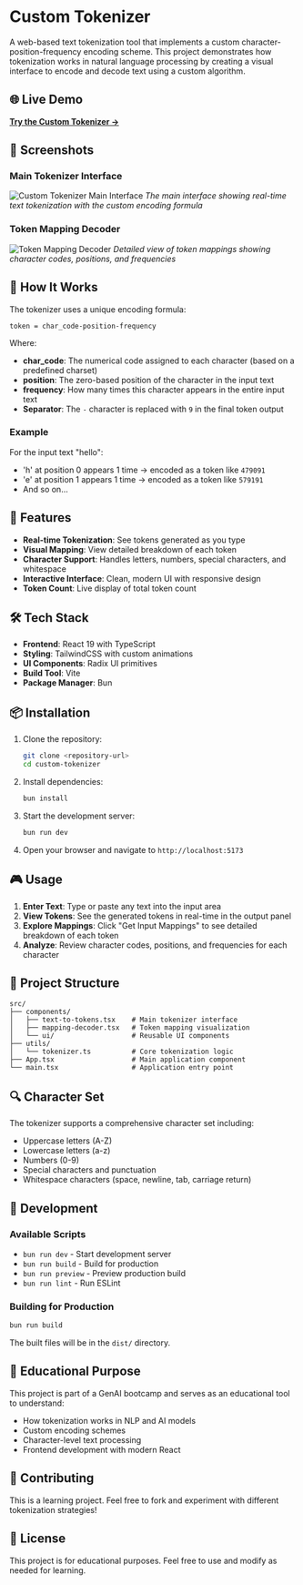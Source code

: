 # Custom Tokenizer

A web-based text tokenization tool that implements a custom character-position-frequency encoding scheme. This project demonstrates how tokenization works in natural language processing by creating a visual interface to encode and decode text using a custom algorithm.

## 🌐 Live Demo

**[Try the Custom Tokenizer →](https://tokenizer-zeta.vercel.app/)**

## 📸 Screenshots

### Main Tokenizer Interface
![Custom Tokenizer Main Interface](https://github.com/user-attachments/assets/fa37d0d5-b540-4a17-940a-ac240fa6bedf)
*The main interface showing real-time text tokenization with the custom encoding formula*

### Token Mapping Decoder
![Token Mapping Decoder](https://github.com/user-attachments/assets/fea40b6c-d3a6-4952-b869-5a6cecd4a656)
*Detailed view of token mappings showing character codes, positions, and frequencies*

## 🔧 How It Works

The tokenizer uses a unique encoding formula:
```
token = char_code-position-frequency
```

Where:
- **char_code**: The numerical code assigned to each character (based on a predefined charset)
- **position**: The zero-based position of the character in the input text
- **frequency**: How many times this character appears in the entire input text
- **Separator**: The `-` character is replaced with `9` in the final token output

### Example
For the input text "hello":
- 'h' at position 0 appears 1 time → encoded as a token like `479091`
- 'e' at position 1 appears 1 time → encoded as a token like `579191`
- And so on...

## 🚀 Features

- **Real-time Tokenization**: See tokens generated as you type
- **Visual Mapping**: View detailed breakdown of each token
- **Character Support**: Handles letters, numbers, special characters, and whitespace
- **Interactive Interface**: Clean, modern UI with responsive design
- **Token Count**: Live display of total token count

## 🛠️ Tech Stack

- **Frontend**: React 19 with TypeScript
- **Styling**: TailwindCSS with custom animations
- **UI Components**: Radix UI primitives
- **Build Tool**: Vite
- **Package Manager**: Bun

## 📦 Installation

1. Clone the repository:
   ```bash
   git clone <repository-url>
   cd custom-tokenizer
   ```

2. Install dependencies:
   ```bash
   bun install
   ```

3. Start the development server:
   ```bash
   bun run dev
   ```

4. Open your browser and navigate to `http://localhost:5173`

## 🎮 Usage

1. **Enter Text**: Type or paste any text into the input area
2. **View Tokens**: See the generated tokens in real-time in the output panel
3. **Explore Mappings**: Click "Get Input Mappings" to see detailed breakdown of each token
4. **Analyze**: Review character codes, positions, and frequencies for each character

## 📁 Project Structure

```
src/
├── components/
│   ├── text-to-tokens.tsx    # Main tokenizer interface
│   ├── mapping-decoder.tsx   # Token mapping visualization
│   └── ui/                   # Reusable UI components
├── utils/
│   └── tokenizer.ts          # Core tokenization logic
├── App.tsx                   # Main application component
└── main.tsx                  # Application entry point
```

## 🔍 Character Set

The tokenizer supports a comprehensive character set including:
- Uppercase letters (A-Z)
- Lowercase letters (a-z)
- Numbers (0-9)
- Special characters and punctuation
- Whitespace characters (space, newline, tab, carriage return)

## 🧪 Development

### Available Scripts

- `bun run dev` - Start development server
- `bun run build` - Build for production
- `bun run preview` - Preview production build
- `bun run lint` - Run ESLint

### Building for Production

```bash
bun run build
```

The built files will be in the `dist/` directory.

## 🎯 Educational Purpose

This project is part of a GenAI bootcamp and serves as an educational tool to understand:
- How tokenization works in NLP and AI models
- Custom encoding schemes
- Character-level text processing
- Frontend development with modern React

## 🤝 Contributing

This is a learning project. Feel free to fork and experiment with different tokenization strategies!

## 📄 License

This project is for educational purposes. Feel free to use and modify as needed for learning.